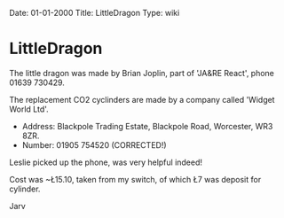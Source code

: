 Date: 01-01-2000
Title: LittleDragon
Type: wiki


LittleDragon 
============





The little dragon was made by Brian Joplin, part of 'JA&RE React', phone
01639 730429.

The replacement CO2 cyclinders are made by a company called 'Widget
World Ltd'.

-   Address: Blackpole Trading Estate, Blackpole Road, Worcester,
    WR3 8ZR.
-   Number: 01905 754520 (CORRECTED!)

Leslie picked up the phone, was very helpful indeed!

Cost was \~Ł15.10, taken from my switch, of which Ł7 was deposit for
cylinder.

Jarv







